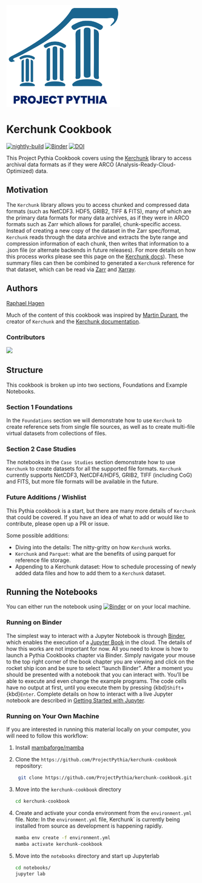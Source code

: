 <img src="thumbnail.png" alt="thumbnail" width="300"/>

# Kerchunk Cookbook

[![nightly-build](https://github.com/ProjectPythia/kerchunk-cookbook/actions/workflows/nightly-build.yaml/badge.svg)](https://github.com/ProjectPythia/kerchunk-cookbook/actions/workflows/nightly-build.yaml)
[![Binder](https://binder.projectpythia.org/badge_logo.svg)](https://binder.projectpythia.org/v2/gh/ProjectPythia/kerchunk-cookbook/main?labpath=notebooks)
[![DOI](https://zenodo.org/badge/588661659.svg)](https://zenodo.org/badge/latestdoi/588661659)

This Project Pythia Cookbook covers using the [Kerchunk](https://fsspec.github.io/kerchunk/)
library to access archival data formats as if they were
ARCO (Analysis-Ready-Cloud-Optimized) data.

## Motivation

The `Kerchunk` library allows you to access chunked and compressed
data formats (such as NetCDF3. HDF5, GRIB2, TIFF & FITS), many of
which are the primary data formats for many data archives, as if
they were in ARCO formats such as Zarr which allows for parallel,
chunk-specific access. Instead of creating a new copy of the dataset
in the Zarr spec/format, `Kerchunk` reads through the data archive
and extracts the byte range and compression information of each
chunk, then writes that information to a .json file (or alternate
backends in future releases). For more details on how this process
works please see this page on the
[Kerchunk docs](https://fsspec.github.io/kerchunk/detail.html)).
These summary files can then be combined to generated a `Kerchunk`
reference for that dataset, which can be read via
[Zarr](https://zarr.readthedocs.io) and
[Xarray](https://docs.xarray.dev/en/stable/).

## Authors

[Raphael Hagen](https://github.com/norlandrhagen)

Much of the content of this cookbook was inspired by
[Martin Durant](https://github.com/martindurant),
the creator of `Kerchunk` and the
[Kerchunk documentation](https://fsspec.github.io/kerchunk/).

### Contributors

<a href="https://github.com/ProjectPythia/kerchunk-cookbook/graphs/contributors">
  <img src="https://contrib.rocks/image?repo=ProjectPythia/kerchunk-cookbook" />
</a>

## Structure

This cookbook is broken up into two sections,
Foundations and Example Notebooks.

### Section 1 Foundations

In the `Foundations` section we will demonstrate
how to use `Kerchunk` to create reference sets
from single file sources, as well as to create
multi-file virtual datasets from collections of files.

### Section 2 Case Studies

The notebooks in the `Case Studies` section
demonstrate how to use `Kerchunk` to create
datasets for all the supported file formats.
`Kerchunk` currently supports NetCDF3,
NetCDF4/HDF5, GRIB2, TIFF (including CoG)
and FITS, but more file formats will
be available in the future.

### Future Additions / Wishlist

This Pythia cookbook is a start, but there are
many more details of `Kerchunk` that could be
covered. If you have an idea of what to add or
would like to contribute, please open up a PR or issue.

Some possible additions:

- Diving into the details: The nitty-gritty on how `Kerchunk` works.
- `Kerchunk` and `Parquet`: what are the benefits of using parquet for reference file storage.
- Appending to a Kerchunk dataset:
  How to schedule processing of newly added data files and how to add them to a `Kerchunk` dataset.

## Running the Notebooks

You can either run the notebook using [![Binder](https://binder.projectpythia.org/badge_logo.svg)](https://binder.projectpythia.org/v2/gh/ProjectPythia/kerchunk-cookbook/main?labpath=notebooks)
or on your local machine.

### Running on Binder

The simplest way to interact with a Jupyter Notebook is through
[Binder](https://binder.projectpythia.org), which enables the execution of a
[Jupyter Book](https://jupyterbook.org) in the cloud. The details of how this works are not
important for now. All you need to know is how to launch a Pythia
Cookbooks chapter via Binder. Simply navigate your mouse to
the top right corner of the book chapter you are viewing and click
on the rocket ship icon and be sure to select
“launch Binder”. After a moment you should be presented with a
notebook that you can interact with. You’ll be able to execute
and even change the example programs. The code cells
have no output at first, until you execute them by pressing
{kbd}`Shift`\+{kbd}`Enter`. Complete details on how to interact with
a live Jupyter notebook are described in [Getting Started with
Jupyter](https://foundations.projectpythia.org/foundations/getting-started-jupyter.html).


### Running on Your Own Machine

If you are interested in running this material locally on your computer,
you will need to follow this workflow:

1. Install [mambaforge/mamba](https://mamba.readthedocs.io/en/latest/installation.html)

1. Clone the `https://github.com/ProjectPythia/kerchunk-cookbook` repository:

   ```bash
    git clone https://github.com/ProjectPythia/kerchunk-cookbook.git
   ```

1. Move into the `kerchunk-cookbook` directory
   ```bash
   cd kerchunk-cookbook
   ```
1. Create and activate your conda environment from the `environment.yml` file.
   Note: In the `environment.yml` file, Kerchunk` is currently being installed from source as development is happening rapidly.

   ```bash
   mamba env create -f environment.yml
   mamba activate kerchunk-cookbook
   ```

1. Move into the `notebooks` directory and start up Jupyterlab
   ```bash
   cd notebooks/
   jupyter lab
   ```
